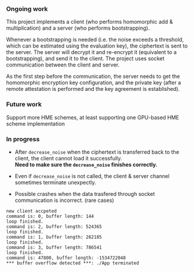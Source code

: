 ### Ongoing work

This project implements a client (who performs homomorphic add & multiplication) and a server (who performs bootstrapping).  

Whenever a bootstrapping is needed (i.e. the noise exceeds a threshold, which can be estimated using the evaluation key), the ciphertext is sent to the server. The server will decrypt it and re-encrypt it (equivalent to a bootstrapping), and send it to the client. The project uses socket communication between the client and server.   

As the first step before the communication, the server needs to get the homomorphic encryption key configuration, and the private key (after a remote attestation is performed and the key agreement is established).

### Future work

Support more HME schemes, at least supporting one GPU-based HME scheme implementation

### In progress

* After ``decrease_noise`` when the ciphertext is transferred back to the client, the client cannot load it successfully.  
**Need to make sure the ``decrease_noise`` finishes correctly.**

* Even if ``decrease_noise`` is not called, the client & server channel sometimes terminate unexpectly.

* Possible crashes when the data trasfered through socket communication is incorrect. (rare cases)
```
new client accpeted
command is: 0, buffer length: 144
loop finished.
command is: 2, buffer length: 524365
loop finished.
command is: 1, buffer length: 262185
loop finished.
command is: 3, buffer length: 786541
loop finished.
command is: 47800, buffer length: -1534722048
*** buffer overflow detected ***: ./App terminated
```
